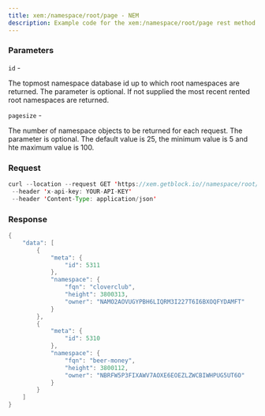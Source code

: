 ```yaml
---
title: xem:/namespace/root/page - NEM
description: Example code for the xem:/namespace/root/page rest method. Сomplete guide on how to use xem:/namespace/root/page rest in GetBlock.io Web3 documentation.
---
```


### Parameters


`id` -

The topmost namespace database id up to which root namespaces are
returned. The parameter is optional. If not supplied the most recent
rented root namespaces are returned.

`pagesize` -

The number of namespace objects to be returned for each request. The
parameter is optional. The default value is 25, the minimum value is 5
and hte maximum value is 100.

### Request

``` java
curl --location --request GET 'https://xem.getblock.io//namespace/root/page?id=26754&pagesize=5'
 --header 'x-api-key: YOUR-API-KEY' 
 --header 'Content-Type: application/json'
```

###  Response

``` java
{
    "data": [
        {
            "meta": {
                "id": 5311
            },
            "namespace": {
                "fqn": "cloverclub",
                "height": 3800313,
                "owner": "NAMO2AOVUGYPBH6LIQRM3I227T6I6BXOQFYDAMFT"
            }
        },
        {
            "meta": {
                "id": 5310
            },
            "namespace": {
                "fqn": "beer-money",
                "height": 3800112,
                "owner": "NBRFW5P3FIXAWV7AOXE6EOEZLZWCBIWHPUG5UT6O"
            }
        }
    ]
}
```

